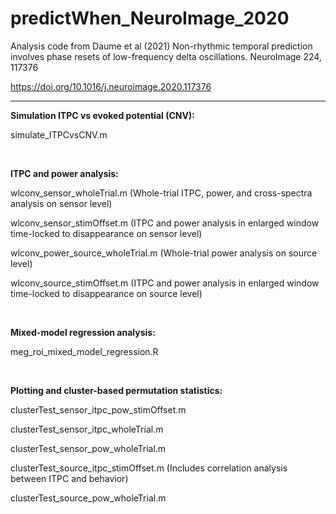# predictWhen_NeuroImage_2020

Analysis code from Daume et al (2021) Non-rhythmic temporal prediction involves phase resets of low-frequency delta oscillations. NeuroImage 224, 117376

https://doi.org/10.1016/j.neuroimage.2020.117376

--------------------------------------------

<b> Simulation ITPC vs evoked potential (CNV): </b>

simulate_ITPCvsCNV.m 

<br>

<b> ITPC and power analysis:</b> 

wlconv_sensor_wholeTrial.m        (Whole-trial ITPC, power, and cross-spectra analysis on sensor level)

wlconv_sensor_stimOffset.m        (ITPC and power analysis in enlarged window time-locked to disappearance on sensor level)

wlconv_power_source_wholeTrial.m  (Whole-trial power analysis on source level)

wlconv_source_stimOffset.m        (ITPC and power analysis in enlarged window time-locked to disappearance on source level)

<br>

<b> Mixed-model regression analysis: </b>

meg_roi_mixed_model_regression.R


<br>

<b> Plotting and cluster-based permutation statistics: </b>

clusterTest_sensor_itpc_pow_stimOffset.m

clusterTest_sensor_itpc_wholeTrial.m

clusterTest_sensor_pow_wholeTrial.m

clusterTest_source_itpc_stimOffset.m (Includes correlation analysis between ITPC and behavior)

clusterTest_source_pow_wholeTrial.m





